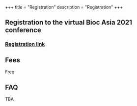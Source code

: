 +++
title = "Registration"
description = "Registration"
+++

## Registration to the virtual Bioc Asia 2021 conference 
<!--
is now open!
-->

### [Registration link](https://www.eventbrite.com.au/e/bioc-asia-2021-tickets-163817050207)

## Fees

Free

## FAQ

TBA

<!--
All time is US Eastern Time. All sessions include Q&A time.

| Time                   |               | Track      |               | Name                     |
|:----------------------:|---------------|------------|---------------|--------------------------|
| **Monday, 7/27/2020**  | &nbsp; &nbsp; |            | &nbsp; &nbsp; |                          |
| 8:00 AM                | &nbsp; &nbsp; | Community  | &nbsp; &nbsp; | Open breakfast meeting   |
-->

